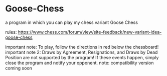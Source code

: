 # Goose-Chess
a program in which you can play my chess variant Goose Chess

rules: https://www.chess.com/forum/view/site-feedback/new-variant-idea-goose-chess

important note: To play, follow the directions in red below the chessboard!
important note 2: Draws by Agreement, Resignations, and Draws by Dead Position are not supported by the program! If these events happen, simply close the program and notify your opponent.
note: compatibility version coming soon

